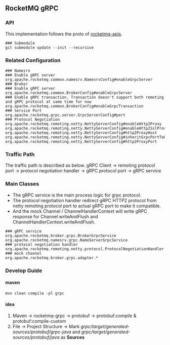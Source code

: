 ## RocketMQ gRPC

### API
This implementation follows the proto of [rocketmq-apis](https://github.com/apache/rocketmq-apis).

```shell
### Submodule
git submodule update --init --recursive
```
### Related Configuration
```shell
### Namesrv
### Enable gRPC server
org.apache.rocketmq.common.namesrv.NamesrvConfig#enableGrpcServer
### Broker
### Enable gRPC server
org.apache.rocketmq.common.BrokerConfig#enableGrpcServer
### Enable gRPC transaction. Transaction doesn't support both remoting and gRPC protocol at same time for now
org.apache.rocketmq.common.BrokerConfig#enableGrpcTransaction
### Service Port
org.apache.rocketmq.grpc.server.GrpcServerConfig#port
### Protocol Negotiation
org.apache.rocketmq.remoting.netty.NettyServerConfig#enableHttp2Proxy
org.apache.rocketmq.remoting.netty.NettyServerConfig#enableHttp2SslProxy
org.apache.rocketmq.remoting.netty.NettyServerConfig#http2ProxyHost
org.apache.rocketmq.remoting.netty.NettyServerConfig#inheritGrpcPortToHTTP2
org.apache.rocketmq.remoting.netty.NettyServerConfig#http2ProxyPort
```

### Traffic Path
The traffic path is described as below.
gRPC Client -> remoting protocol port -> protocol negotiation handler -> gRPC protocol port -> gRPC service

### Main Classes
* The gRPC service is the main process logic for grpc protocol.
* The protocol negotiation handler redirect gRPC HTTP2 protocol from netty remoting protocol port to actual gRPC port to make it compatible.
* And the mock Channel / ChannelHandlerContext will write gRPC response for Channel.writeAndFlush and ChannelHandlerContext.writeAndFlush.

```shell
### gRPC service
org.apache.rocketmq.broker.grpc.BrokerGrpcService
org.apache.rocketmq.namesrv.grpc.NameServerGrpcService
### protocol negotiation handler
org.apache.rocketmq.remoting.netty.protocol.ProtocolNegotiationHandler
### mock channel
org.apache.rocketmq.broker.grpc.adapter.*
```
### Develop Guide
#### maven
```shell
mvn clean compile -pl grpc
```
#### idea
1. Maven -> rocketmq-grpc -> protobuf -> protobuf:compile & protobuf:compile-custom
2. File -> Project Structure -> Mark *grpc/target/generated-sources/protobuf/grpc-java* and *grpc/target/generated-sources/protobuf/java* as **Sources** 
